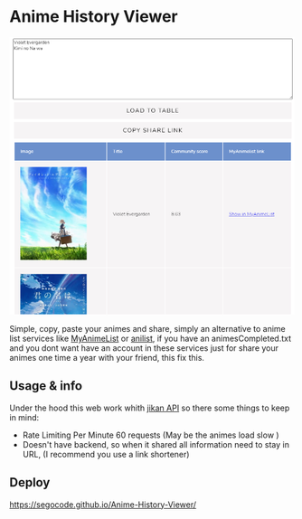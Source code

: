 # Anime History Viewer
<img src="https://github.com/SegoCode/Anime-History-Viewer/blob/main/media/demo.png">

Simple, copy, paste your animes and share, simply an alternative to anime list services like [MyAnimeList](https://myanimelist.net/) or [anilist](https://anilist.co/), if you have an animesCompleted.txt and you dont want have an account in these services just for share your animes one time a year with your friend, this fix this.

## Usage & info
Under the hood this web work whith [jikan API](https://jikan.moe/) so there some things to keep in mind: 

- Rate Limiting Per Minute 60 requests (May be the animes load slow )
- Doesn't have backend, so when it shared all information need to stay in URL, (I recommend you use a link shortener)

## Deploy 

https://segocode.github.io/Anime-History-Viewer/
